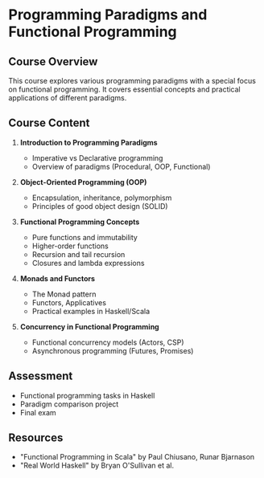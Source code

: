 # Programming Paradigms and Functional Programming

## Course Overview
This course explores various programming paradigms with a special focus on functional programming. It covers essential concepts and practical applications of different paradigms.

## Course Content
1. **Introduction to Programming Paradigms**
   - Imperative vs Declarative programming
   - Overview of paradigms (Procedural, OOP, Functional)

2. **Object-Oriented Programming (OOP)**
   - Encapsulation, inheritance, polymorphism
   - Principles of good object design (SOLID)

3. **Functional Programming Concepts**
   - Pure functions and immutability
   - Higher-order functions
   - Recursion and tail recursion
   - Closures and lambda expressions

4. **Monads and Functors**
   - The Monad pattern
   - Functors, Applicatives
   - Practical examples in Haskell/Scala

5. **Concurrency in Functional Programming**
   - Functional concurrency models (Actors, CSP)
   - Asynchronous programming (Futures, Promises)
   
## Assessment
- Functional programming tasks in Haskell
- Paradigm comparison project
- Final exam

## Resources
- "Functional Programming in Scala" by Paul Chiusano, Runar Bjarnason
- "Real World Haskell" by Bryan O'Sullivan et al.
